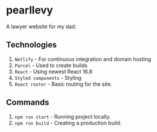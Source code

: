 # pearllevy
A lawyer website for my dad.

## Technologies
1. `Netlify` - For continuous integration and domain hosting
2. `Parcel` - Used to create builds
3. `React` - Using newest React 16.8
4. `Styled components` - Styling
5. `React router` - Basic routing for the site.

## Commands
1. `npm run start` - Running project locally.
2. `npm run build` - Creating a production build.
